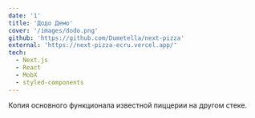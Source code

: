 ```yaml
---
date: '1'
title: 'Додо Демо'
cover: '/images/dodo.png'
github: 'https://github.com/Dumetella/next-pizza'
external: 'https://next-pizza-ecru.vercel.app/'
tech:
  - Next.js
  - React
  - MobX
  - styled-components
---
```

Копия основного функционала известной пиццерии на другом стеке.